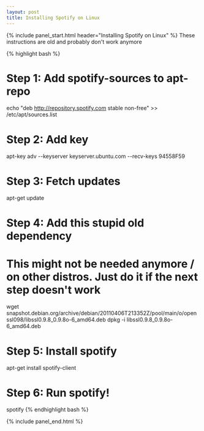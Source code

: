 ```yaml
---
layout: post
title: Installing Spotify on Linux
---
```


{% include panel_start.html header="Installing Spotify on Linux" %}
These instructions are old and probably don't work anymore

{% highlight bash %}
# Step 1: Add spotify-sources to apt-repo
echo "deb http://repository.spotify.com stable non-free" >> /etc/apt/sources.list

# Step 2: Add key
apt-key adv --keyserver keyserver.ubuntu.com --recv-keys 94558F59

# Step 3: Fetch updates
apt-get update

# Step 4: Add this stupid old dependency
# This might not be needed anymore / on other distros. Just do it if the next step doesn't work
wget snapshot.debian.org/archive/debian/20110406T213352Z/pool/main/o/openssl098/libssl0.9.8_0.9.8o-6_amd64.deb
dpkg -i libssl0.9.8_0.9.8o-6_amd64.deb

# Step 5: Install spotify
apt-get install spotify-client

# Step 6: Run spotify!
spotify
{% endhighlight bash %}

{% include panel_end.html %}
